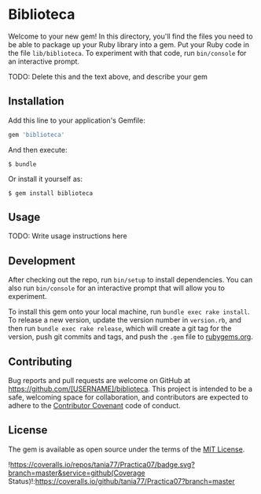# Biblioteca

Welcome to your new gem! In this directory, you'll find the files you need to be able to package up your Ruby library into a gem. Put your Ruby code in the file `lib/biblioteca`. To experiment with that code, run `bin/console` for an interactive prompt.

TODO: Delete this and the text above, and describe your gem

## Installation

Add this line to your application's Gemfile:

```ruby
gem 'biblioteca'
```

And then execute:

    $ bundle

Or install it yourself as:

    $ gem install biblioteca

## Usage

TODO: Write usage instructions here

## Development

After checking out the repo, run `bin/setup` to install dependencies. You can also run `bin/console` for an interactive prompt that will allow you to experiment.

To install this gem onto your local machine, run `bundle exec rake install`. To release a new version, update the version number in `version.rb`, and then run `bundle exec rake release`, which will create a git tag for the version, push git commits and tags, and push the `.gem` file to [rubygems.org](https://rubygems.org).

## Contributing

Bug reports and pull requests are welcome on GitHub at https://github.com/[USERNAME]/biblioteca. This project is intended to be a safe, welcoming space for collaboration, and contributors are expected to adhere to the [Contributor Covenant](contributor-covenant.org) code of conduct.


## License

The gem is available as open source under the terms of the [MIT License](http://opensource.org/licenses/MIT).

!https://coveralls.io/repos/tania77/Practica07/badge.svg?branch=master&service=github(Coverage Status)!:https://coveralls.io/github/tania77/Practica07?branch=master